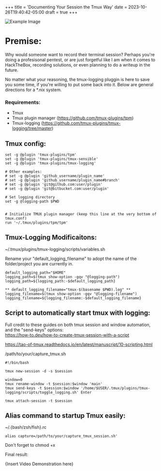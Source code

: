 +++
title = 'Documenting Your Session the Tmux Way'
date = 2023-10-26T19:40:42-05:00
draft = true
+++

![Example Image](/img/tmux.png#center)

# Premise:

Why would someone want to record their terminal session? Perhaps you're doing a profesisonal pentest, or are just forgetful
like I am when it comes to HackTheBox, recording solutions, or even planning to do a writeup in the future.

No matter what your reasoning, the tmux-logging pluggin is here to save you some time, if you're willing to put some back into it. Below are general directions for a *.nix system.

### Requirements:

- Tmux
- Tmux plugin manager (https://github.com/tmux-plugins/tpm)
- Tmux-logging (https://github.com/tmux-plugins/tmux-logging/tree/master)

## Tmux config:

```#
set -g @plugin 'tmux-plugins/tpm'
set -g @plugin 'tmux-plugins/tmux-sensible'
set -g @plugin 'tmux-plugins/tmux-logging'

# Other examples:
# set -g @plugin 'github_username/plugin_name'
# set -g @plugin 'github_username/plugin_name#branch'
# set -g @plugin 'git@github.com:user/plugin'
# set -g @plugin 'git@bitbucket.com:user/plugin'

# Set logging directory
set -g @logging-path $PWD


# Initialize TMUX plugin manager (keep this line at the very bottom of tmux.conf)
run '~/.tmux/plugins/tpm/tpm'
```

## Tmux-Logging Modificaitons:

~/.tmux/plugins/tmux-logging/scripts/variables.sh

Rename your "default\_logging\_filename" to adopt the name of the folder/project you are currently in.

```#
default_logging_path="$HOME"
logging_path=$(tmux show-option -gqv "@logging-path")
logging_path=${logging_path:-$default_logging_path}

** default_logging_filename="tmux-$(basename $PWD).log" **
logging_filename=$(tmux show-option -gqv "@logging-filename")
logging_filename=${logging_filename:-$default_logging_filename}
```

## Script to automatically start tmux with logging:

Full credit to these guides on both tmux session and window automation, and the "send-keys" options:  
https://how-to.dev/how-to-create-tmux-session-with-a-script

https://tao-of-tmux.readthedocs.io/en/latest/manuscript/10-scripting.html

/path/to/your/capture\_tmux.sh

```
#!/bin/bash

tmux new-session -d -s $session

window=0
tmux rename-window -t $session:$window 'main'
tmux send-keys -t $session:$window '/home/$USER/.tmux/plugins/tmux-logging/scripts/toggle_logging.sh' Enter

tmux attach-session -t $session

```

## Alias command to startup Tmux easily:

~/.{bash/zsh/fish}.rc

`alias capture=/path/to/your/capture_tmux_session.sh'`

Don't forget to chmod +x

Final result:

{Insert Video Demonstration here}
